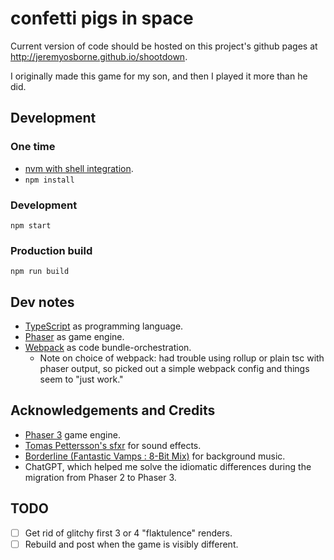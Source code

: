 # confetti pigs in space

Current version of code should be hosted on this project's github pages at http://jeremyosborne.github.io/shootdown.

I originally made this game for my son, and then I played it more than he did.


## Development

### One time

* [nvm with shell integration](https://github.com/nvm-sh/nvm?tab=readme-ov-file#deeper-shell-integration).
* `npm install`

### Development

`npm start`

### Production build

`npm run build`


## Dev notes

* [TypeScript](https://www.typescriptlang.org/) as programming language.
* [Phaser](https://phaser.io/) as game engine.
* [Webpack](https://webpack.js.org/) as code bundle-orchestration.
  * Note on choice of webpack: had trouble using rollup or plain tsc with phaser output, so picked out a simple webpack config and things seem to "just work."


## Acknowledgements and Credits

* [Phaser 3](http://phaser.io) game engine.
* [Tomas Pettersson's sfxr](http://www.drpetter.se/project_sfxr.html) for sound effects.
* [Borderline (Fantastic Vamps : 8-Bit Mix)](http://dig.ccmixter.org/files/vamps/8749) for background music.
* ChatGPT, which helped me solve the idiomatic differences during the migration from Phaser 2 to Phaser 3.


## TODO

- [ ] Get rid of glitchy first 3 or 4 "flaktulence" renders.
- [ ] Rebuild and post when the game is visibly different.